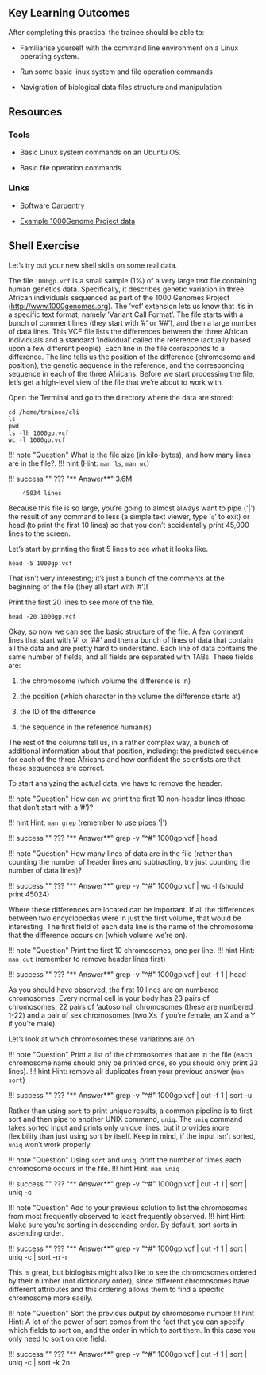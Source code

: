 Key Learning Outcomes
---------------------

After completing this practical the trainee should be able to:

-   Familiarise yourself with the command line environment on a Linux
    operating system.

-   Run some basic linux system and file operation commands

-   Navigration of biological data files structure and manipulation

## Resources

### Tools

* Basic Linux system commands on an Ubuntu OS.

* Basic file operation commands

### Links

* [Software Carpentry](http://software-carpentry.org)

* [Example 1000Genome Project data](http://www.1000genomes.org)

Shell Exercise
--------------

Let’s try out your new shell skills on some real data.

The file `1000gp.vcf` is a small sample (1%) of a very large text file
containing human genetics data. Specifically, it describes genetic
variation in three African individuals sequenced as part of the 1000
Genomes Project (http://www.1000genomes.org). The ’vcf’ extension lets
us know that it’s in a specific text format, namely ’Variant Call
Format’. The file starts with a bunch of comment lines (they start with
’\#’ or ’\#\#’), and then a large number of data lines. This VCF file
lists the differences between the three African individuals and a
standard ’individual’ called the reference (actually based upon a few
different people). Each line in the file corresponds to a difference.
The line tells us the position of the difference (chromosome and
position), the genetic sequence in the reference, and the corresponding
sequence in each of the three Africans. Before we start processing the
file, let’s get a high-level view of the file that we’re about to work
with.

Open the Terminal and go to the directory where the data are stored:
```
cd /home/trainee/cli
ls
pwd
ls -lh 1000gp.vcf
wc -l 1000gp.vcf
```

!!! note "Question"
    What is the file size (in kilo-bytes), and how many lines are in the file?.
!!! hint
    (Hint: `man ls`, `man wc`)

!!! success ""
    ??? "** Answer**"
        3.6M

        45034 lines

Because this file is so large, you’re going to almost always want to
pipe ('|') the result of any command to less (a simple text viewer, type
‘`q`’ to exit) or head (to print the first 10 lines) so that you don’t
accidentally print 45,000 lines to the screen.

Let’s start by printing the first 5 lines to see what it looks like.
```
head -5 1000gp.vcf
```

That isn’t very interesting; it’s just a bunch of the comments at the
beginning of the file (they all start with ’\#’)!

Print the first 20 lines to see more of the file.
```
head -20 1000gp.vcf
```

Okay, so now we can see the basic structure of the file. A few comment
lines that start with ’\#’ or ’\#\#’ and then a bunch of lines of data
that contain all the data and are pretty hard to understand. Each line
of data contains the same number of fields, and all fields are separated
with TABs. These fields are:

1.  the chromosome (which volume the difference is in)

2.  the position (which character in the volume the difference starts
    at)

3.  the ID of the difference

4.  the sequence in the reference human(s)

The rest of the columns tell us, in a rather complex way, a bunch of
additional information about that position, including: the predicted
sequence for each of the three Africans and how confident the scientists
are that these sequences are correct.

To start analyzing the actual data, we have to remove the header.

!!! note "Question"
    How can we print the first 10 non-header lines (those that don’t start
    with a ’\#’)?

!!! hint
    Hint: `man grep` (remember to use pipes '|')

!!! success ""
    ??? "** Answer**"
        grep -v "^\#" 1000gp.vcf | head  

!!! note "Question"
    How many lines of data are in the file (rather than counting the number
    of header lines and subtracting, try just counting the number of data
    lines)?

!!! success ""
    ??? "** Answer**"
        grep -v "^\#" 1000gp.vcf | wc -l (should print 45024)

Where these differences are located can be important. If all the
differences between two encyclopedias were in just the first volume,
that would be interesting. The first field of each data line is the name
of the chromosome that the difference occurs on (which volume we’re on).

!!! note "Question"
    Print the first 10 chromosomes, one per line.
!!! hint
    Hint: `man cut` (remember to remove header lines first)

!!! success ""
    ??? "** Answer**"
        grep -v "\^\#" 1000gp.vcf | cut -f 1 | head

As you should have observed, the first 10 lines are on numbered
chromosomes. Every normal cell in your body has 23 pairs of chromosomes,
22 pairs of ‘autosomal’ chromosomes (these are numbered 1-22) and a pair
of sex chromosomes (two Xs if you’re female, an X and a Y if you’re
male).

Let’s look at which chromosomes these variations are on.

!!! note "Question"
    Print a list of the chromosomes that are in the file (each chromosome
    name should only be printed once, so you should only print 23 lines).
!!! hint
    Hint: remove all duplicates from your previous answer (`man sort`)

!!! success ""
    ??? "** Answer**"
        grep -v "\^\#" 1000gp.vcf | cut -f 1 | sort -u

Rather than using `sort` to print unique results, a common pipeline is
to first sort and then pipe to another UNIX command, `uniq`. The `uniq`
command takes sorted input and prints only unique lines, but it provides
more flexibility than just using sort by itself. Keep in mind, if the
input isn’t sorted, `uniq` won’t work properly.

!!! note "Question"
    Using `sort` and `uniq`, print the number of times each chromosome
    occurs in the file.
!!! hint
    Hint: `man uniq`

!!! success ""
    ??? "** Answer**"
        grep -v "\^\#" 1000gp.vcf | cut -f 1 | sort | uniq -c

!!! note "Question"
    Add to your previous solution to list the chromosomes from most
    frequently observed to least frequently observed.
!!! hint
    Hint: Make sure you’re sorting in descending order. By default, sort
    sorts in ascending order.

!!! success ""
    ??? "** Answer**"
        grep -v "\^\#" 1000gp.vcf | cut -f 1 | sort | uniq -c | sort -n -r

This is great, but biologists might also like to see the chromosomes
ordered by their number (not dictionary order), since different
chromosomes have different attributes and this ordering allows them to
find a specific chromosome more easily.

!!! note "Question"
    Sort the previous output by chromosome number
!!! hint
    Hint: A lot of the power of sort comes from the fact that you can
    specify which fields to sort on, and the order in which to sort them. In
    this case you only need to sort on one field.

!!! success ""
    ??? "** Answer**"
        grep -v "\^\#" 1000gp.vcf | cut -f 1 | sort | uniq -c | sort -k 2n
